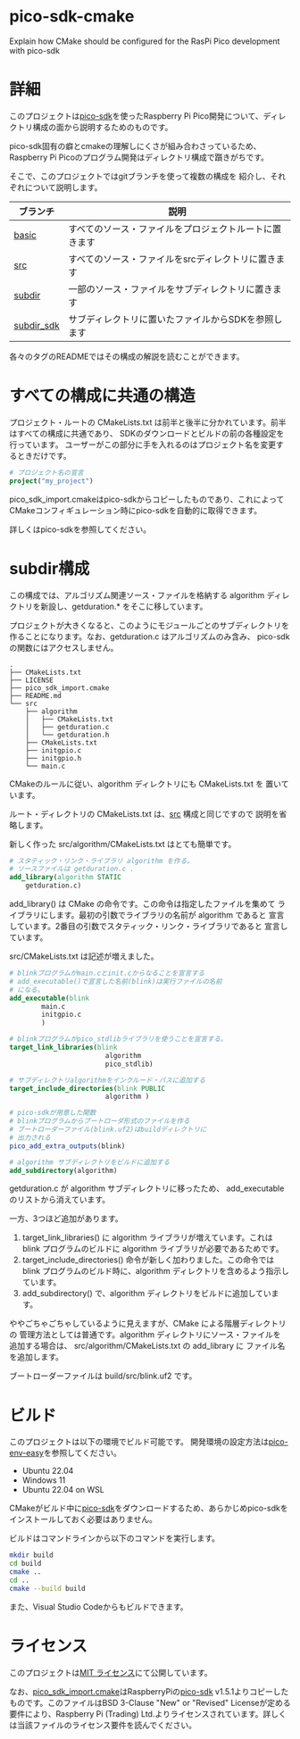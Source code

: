 # pico-sdk-cmake
Explain how CMake should be configured for the RasPi Pico development with pico-sdk

# 詳細

このプロジェクトは[pico-sdk](https://github.com/raspberrypi/pico-sdk)を使ったRaspberry Pi Pico開発について、ディレクトリ構成の面から説明するためのものです。

pico-sdk固有の癖とcmakeの理解しにくさが組み合わさっているため、
Raspberry Pi Picoのプログラム開発はディレクトリ構成で躓きがちです。

そこで、このプロジェクトではgitブランチを使って複数の構成を
紹介し、それぞれについて説明します。

ブランチ       | 説明
-----------|-----------
[basic](https://github.com/suikan4github/pico-sdk-cmake/tree/basic)      | すべてのソース・ファイルをプロジェクトルートに置きます
[src](https://github.com/suikan4github/pico-sdk-cmake/tree/src)        | すべてのソース・ファイルをsrcディレクトリに置きます
[subdir](https://github.com/suikan4github/pico-sdk-cmake/tree/subdir)     | 一部のソース・ファイルをサブディレクトリに置きます
[subdir_sdk](https://github.com/suikan4github/pico-sdk-cmake/tree/subdir_sdk) | サブディレクトリに置いたファイルからSDKを参照します

各々のタグのREADMEではその構成の解説を読むことができます。

# すべての構成に共通の構造


プロジェクト・ルートの CMakeLists.txt は前半と後半に分かれています。前半はすべての構成に共通であり、
SDKのダウンロードとビルドの前の各種設定を行っています。
ユーザーがこの部分に手を入れるのはプロジェクト名を変更するときだけです。

```CMake
# プロジェクト名の宣言
project("my_project")
```

pico_sdk_import.cmakeはpico-sdkからコピーしたものであり、これによって
CMakeコンフィギュレーション時にpico-sdkを自動的に取得できます。

詳しくはpico-sdkを参照してください。

# subdir構成
この構成では、アルゴリズム関連ソース・ファイルを格納する algorithm 
ディレクトリを新設し、getduration.* をそこに移しています。

プロジェクトが大きくなると、このようにモジュールごとのサブディレクトリを
作ることになります。なお、getduration.c はアルゴリズムのみ含み、
pico-sdk の関数にはアクセスしません。

```
.
├── CMakeLists.txt
├── LICENSE
├── pico_sdk_import.cmake
├── README.md
└── src
    ├── algorithm
    │   ├── CMakeLists.txt
    │   ├── getduration.c
    │   └── getduration.h
    ├── CMakeLists.txt
    ├── initgpio.c
    ├── initgpio.h
    └── main.c
```
CMakeのルールに従い、algorithm ディレクトリにも CMakeLists.txt を
置いています。

ルート・ディレクトリの CMakeLists.txt は、[src](https://github.com/suikan4github/pico-sdk-cmake/tree/src) 構成と同じですので
説明を省略します。

新しく作った src/algorithm/CMakeLists.txt はとても簡単です。

```CMake
# スタティック・リンク・ライブラリ algorithm を作る。
# ソースファイルは getduration.c .
add_library(algorithm STATIC
    getduration.c)
```

add_library() は CMake の命令です。この命令は指定したファイルを集めて
ライブラリにします。最初の引数でライブラリの名前が algorithm であると
宣言しています。2番目の引数でスタティック・リンク・ライブラリであると
宣言しています。


src/CMakeLists.txt は記述が増えました。
```CMake
# blinkプログラムがmain.cとinit.cからなることを宣言する
# add_executable()で宣言した名前(blink)は実行ファイルの名前
# になる。
add_executable(blink
        main.c
        initgpio.c
        )

# blinkプログラムがpico_stdlibライブラリを使うことを宣言する。
target_link_libraries(blink
                        algorithm
                        pico_stdlib)

# サブディレクトリalgorithmをインクルード・パスに追加する
target_include_directories(blink PUBLIC 
                        algorithm )

# pico-sdkが用意した関数
# blinkプログラムからブートローダ形式のファイルを作る
# ブートローダーファイル(blink.uf2)はbuildディレクトリに
# 出力される
pico_add_extra_outputs(blink)

# algorithm サブディレクトリをビルドに追加する
add_subdirectory(algorithm)
```

getduration.c が algorithm サブディレクトリに移ったため、
add_executableのリストから消えています。

一方、3つほど追加があります。

1. target_link_libraries() に algorithm ライブラリが増えています。これは blink プログラムのビルドに algorithm ライブラリが必要であるためです。
1. target_include_directories() 命令が新しく加わりました。この命令では
blink プログラムのビルド時に、algorithm ディレクトリを含めるよう指示しています。
1. add_subdirectory() で、algorithm ディレクトリをビルドに追加しています。

ややごちゃごちゃしているように見えますが、CMake による階層ディレクトリの
管理方法としては普通です。algorithm ディレクトリにソース・ファイルを
追加する場合は、 src/algorithm/CMakeLists.txt の add_library に
ファイル名を追加します。

ブートローダーファイルは build/src/blink.uf2 です。

# ビルド
このプロジェクトは以下の環境でビルド可能です。
開発環境の設定方法は[pico-env-easy](https://github.com/suikan4github/pico-env-easy)を参照してください。

- Ubuntu 22.04
- Windows 11
- Ubuntu 22.04 on WSL

CMakeがビルド中に[pico-sdk](https://github.com/raspberrypi/pico-sdk)をダウンロードするため、あらかじめpico-sdkをインストールしておく必要はありません。


ビルドはコマンドラインから以下のコマンドを実行します。
```bash
mkdir build
cd build
cmake ..
cd ..
cmake --build build
```
また、Visual Studio Codeからもビルドできます。

# ライセンス

このプロジェクトは[MIT ライセンス](LICENSE)にて公開しています。

なお、[pico_sdk_import.cmake](pico_sdk_import.cmake)はRaspberryPiの[pico-sdk](https://github.com/raspberrypi/pico-sdk) v1.5.1よりコピーしたものです。このファイルはBSD 3-Clause "New" or "Revised" Licenseが定める要件により、Raspberry Pi (Trading) Ltd.よりライセンスされています。詳しくは当該ファイルのライセンス要件を読んでください。
